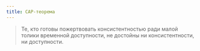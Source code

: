```yaml
---
title: CAP-теорема
---
```


> Те, кто готовы пожертвовать консистентностью ради малой толики временной доступности, не достойны ни консистентности, ни доступности.
